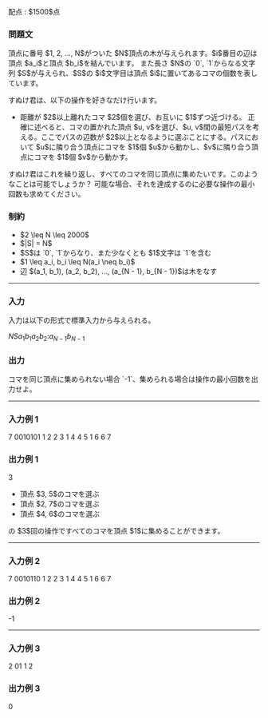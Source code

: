 
<div>

<span>

<span>

<p>
配点 : $1500$点
</p>

<div>

<section>

### **問題文**

<p>
頂点に番号 $1, 2, ..., N$がついた $N$頂点の木が与えられます。$i$番目の辺は頂点 $a_i$と頂点 $b_i$を結んでいます。
また長さ $N$の `0`, `1`からなる文字列 $S$が与えられ、$S$の $i$文字目は頂点 $i$に置いてあるコマの個数を表しています。
</p>

<p>
すぬけ君は、以下の操作を好きなだけ行います。
</p>

<ul>

<li>
距離が $2$以上離れたコマ $2$個を選び、お互いに $1$ずつ近づける。
正確に述べると、コマの置かれた頂点 $u, v$を選び、$u, v$間の最短パスを考える。ここでパスの辺数が $2$以上となるように選ぶことにする。パスにおいて $u$に隣り合う頂点にコマを $1$個 $u$から動かし、$v$に隣り合う頂点にコマを $1$個 $v$から動かす。
</li>

</ul>

<p>
すぬけ君はこれを繰り返し、すべてのコマを同じ頂点に集めたいです。このようなことは可能でしょうか？
可能な場合、それを達成するのに必要な操作の最小回数も求めてください。
</p>

</section>

</div>

<div>

<section>

### **制約**

<ul>

<li>
$2 \leq N \leq 2000$
</li>

<li>
$|S| = N$
</li>

<li>
$S$は `0`, `1`からなり、また少なくとも $1$文字は `1`を含む
</li>

<li>
$1 \leq a_i, b_i \leq N(a_i \neq b_i)$
</li>

<li>
辺 $(a_1, b_1), (a_2, b_2), ..., (a_{N - 1}, b_{N - 1})$は木をなす
</li>

</ul>

</section>

</div>

---

<div>

<div>

<section>

### **入力**

<p>
入力は以下の形式で標準入力から与えられる。
</p>

<div>

$N$$S$$a_1$$b_1$$a_2$$b_2$$:$$a_{N - 1}$$b_{N - 1}$
</div>

</section>

</div>

<div>

<section>

### **出力**

<p>
コマを同じ頂点に集められない場合 `-1`、集められる場合は操作の最小回数を出力せよ。
</p>

</section>

</div>

</div>

---

<div>

<section>

### **入力例 1**

<div>

7
0010101
1 2
2 3
1 4
4 5
1 6
6 7

</div>

</section>

</div>

<div>

<section>

### **出力例 1**

<div>

3

</div>

<ul>

<li>
頂点 $3, 5$のコマを選ぶ
</li>

<li>
頂点 $2, 7$のコマを選ぶ
</li>

<li>
頂点 $4, 6$のコマを選ぶ
</li>

</ul>

<p>
の $3$回の操作ですべてのコマを頂点 $1$に集めることができます。
</p>

</section>

</div>

---

<div>

<section>

### **入力例 2**

<div>

7
0010110
1 2
2 3
1 4
4 5
1 6
6 7

</div>

</section>

</div>

<div>

<section>

### **出力例 2**

<div>

-1

</div>

</section>

</div>

---

<div>

<section>

### **入力例 3**

<div>

2
01
1 2

</div>

</section>

</div>

<div>

<section>

### **出力例 3**

<div>

0

</div>

</section>

</div>

</span>

</span>

</div>
